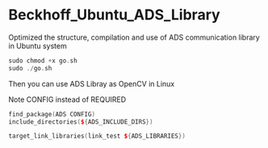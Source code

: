# Beckhoff_Ubuntu_ADS_Library
Optimized the structure, compilation and use of ADS communication library in Ubuntu system

```cpp
sudo chmod +x go.sh
sudo ./go.sh
```
Then you can use ADS Libray as OpenCV in Linux

Note CONFIG instead of REQUIRED
```cpp
find_package(ADS CONFIG)
include_directories(${ADS_INCLUDE_DIRS})

target_link_libraries(link_test ${ADS_LIBRARIES})
```
